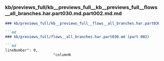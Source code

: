 ### kb/previews_full/kb__previews_full__kb__previews_full__flows__all_branches.har.part030.md.part002.md.md

```md
### kb/previews_full/kb__previews_full__flows__all_branches.har.part030.md.part002.md

```md
### kb/previews_full/flows__all_branches.har.part030.md (part 002)

```md
lineNumber": 0,
                      "columnN
```

```

```

```
